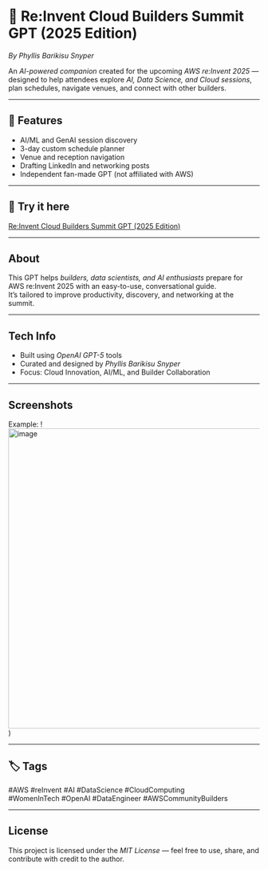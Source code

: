 # 🧠 Re:Invent Cloud Builders Summit GPT (2025 Edition)

*By Phyllis Barikisu Snyper*

An *AI-powered companion* created for the upcoming *AWS re:Invent 2025* — designed to help attendees explore *AI, Data Science, and Cloud sessions*, plan schedules, navigate venues, and connect with other builders.

---

## 🚀 Features
-  AI/ML and GenAI session discovery  
-  3-day custom schedule planner  
-  Venue and reception navigation  
-  Drafting LinkedIn and networking posts  
-  Independent fan-made GPT (not affiliated with AWS)

---

## 🔗 Try it here
 [Re:Invent Cloud Builders Summit GPT (2025 Edition)](https://chatgpt.com/g/g-68f53788ed1c8191a8da822c9c6fd10d-re-invent-cloud-builders-summit-gpt-2025-edition)

---

##  About
This GPT helps *builders, data scientists, and AI enthusiasts* prepare for AWS re:Invent 2025 with an easy-to-use, conversational guide.  
It’s tailored to improve productivity, discovery, and networking at the summit.

---

##  Tech Info
- Built using *OpenAI GPT-5* tools  
- Curated and designed by *Phyllis Barikisu Snyper*  
- Focus: Cloud Innovation, AI/ML, and Builder Collaboration

---

##  Screenshots 
Example:
!<img width="1164" height="600" alt="image" src="https://github.com/user-attachments/assets/cc259481-37cd-4b14-a15e-2d18ca139fcb" />
)

---

## 🏷 Tags
#AWS #reInvent #AI #DataScience #CloudComputing  
#WomenInTech #OpenAI #DataEngineer #AWSCommunityBuilders

---

##  License
This project is licensed under the *MIT License* — feel free to use, share, and contribute with credit to the author.
